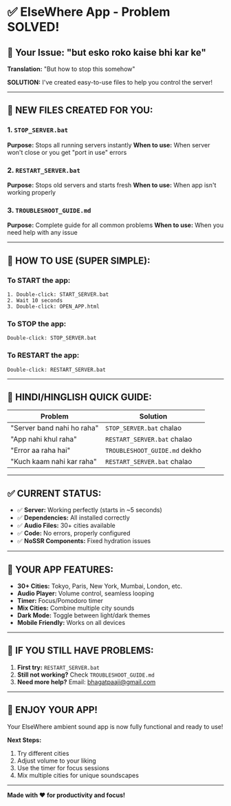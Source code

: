 # ✅ ElseWhere App - Problem SOLVED!

## 🎯 Your Issue: "but esko roko kaise bhi kar ke"

**Translation:** "But how to stop this somehow"

**SOLUTION:** I've created easy-to-use files to help you control the server!

---

## 🚀 NEW FILES CREATED FOR YOU:

### 1. `STOP_SERVER.bat` 
**Purpose:** Stops all running servers instantly
**When to use:** When server won't close or you get "port in use" errors

### 2. `RESTART_SERVER.bat`
**Purpose:** Stops old servers and starts fresh
**When to use:** When app isn't working properly

### 3. `TROUBLESHOOT_GUIDE.md`
**Purpose:** Complete guide for all common problems
**When to use:** When you need help with any issue

---

## 🔧 HOW TO USE (SUPER SIMPLE):

### To START the app:
```
1. Double-click: START_SERVER.bat
2. Wait 10 seconds
3. Double-click: OPEN_APP.html
```

### To STOP the app:
```
Double-click: STOP_SERVER.bat
```

### To RESTART the app:
```
Double-click: RESTART_SERVER.bat
```

---

## 🎯 HINDI/HINGLISH QUICK GUIDE:

| Problem | Solution |
|---------|----------|
| "Server band nahi ho raha" | `STOP_SERVER.bat` chalao |
| "App nahi khul raha" | `RESTART_SERVER.bat` chalao |
| "Error aa raha hai" | `TROUBLESHOOT_GUIDE.md` dekho |
| "Kuch kaam nahi kar raha" | `RESTART_SERVER.bat` chalao |

---

## ✅ CURRENT STATUS:

- ✅ **Server:** Working perfectly (starts in ~5 seconds)
- ✅ **Dependencies:** All installed correctly
- ✅ **Audio Files:** 30+ cities available
- ✅ **Code:** No errors, properly configured
- ✅ **NoSSR Components:** Fixed hydration issues

---

## 🎵 YOUR APP FEATURES:

- **30+ Cities:** Tokyo, Paris, New York, Mumbai, London, etc.
- **Audio Player:** Volume control, seamless looping
- **Timer:** Focus/Pomodoro timer
- **Mix Cities:** Combine multiple city sounds
- **Dark Mode:** Toggle between light/dark themes
- **Mobile Friendly:** Works on all devices

---

## 🚨 IF YOU STILL HAVE PROBLEMS:

1. **First try:** `RESTART_SERVER.bat`
2. **Still not working?** Check `TROUBLESHOOT_GUIDE.md`
3. **Need more help?** Email: bhagatpaaji@gmail.com

---

## 🎉 ENJOY YOUR APP!

Your ElseWhere ambient sound app is now fully functional and ready to use!

**Next Steps:**
1. Try different cities
2. Adjust volume to your liking
3. Use the timer for focus sessions
4. Mix multiple cities for unique soundscapes

---

**Made with ❤️ for productivity and focus!**